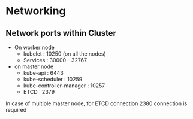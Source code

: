 # Networking
 
## Network ports within Cluster

* On worker node
    * kubelet : 10250 (on all the nodes)
    * Services : 30000 - 32767
* on master node
    * kube-api : 6443
    * kube-scheduler : 10259
    * kube-controller-manager : 10257
    * ETCD : 2379

In case of multiple master node, for ETCD connection 2380 connection is required
